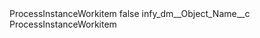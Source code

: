 <?xml version="1.0" encoding="UTF-8"?>
<CustomMetadata xmlns="http://soap.sforce.com/2006/04/metadata" xmlns:xsi="http://www.w3.org/2001/XMLSchema-instance" xmlns:xsd="http://www.w3.org/2001/XMLSchema">
    <label>ProcessInstanceWorkitem</label>
    <protected>false</protected>
    <values>
        <field>infy_dm__Object_Name__c</field>
        <value xsi:type="xsd:string">ProcessInstanceWorkitem</value>
    </values>
</CustomMetadata>
